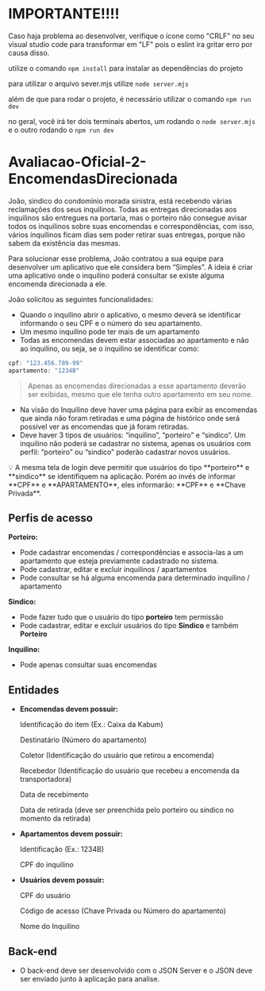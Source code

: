 # IMPORTANTE!!!!
Caso haja problema ao desenvolver, verifique o ícone como "CRLF" no seu visual studio code para transformar em "LF" pois o eslint ira gritar erro por causa disso.

utilize o comando `npm install` para instalar as dependências do projeto

para utilizar o arquivo sever.mjs utilize `node server.mjs`

além de que para rodar o projeto, é necessário utilizar o comando `npm run dev`

no geral, você irá ter dois terminais abertos, um rodando o `node server.mjs` e o outro rodando o `npm run dev`

# Avaliacao-Oficial-2-EncomendasDirecionada
João, sindico do condomínio morada sinistra, está recebendo várias reclamações dos seus inquilinos. Todas as entregas direcionadas aos inquilinos são entregues na portaria, mas o porteiro não consegue avisar todos os inquilinos sobre suas encomendas e correspondências, com isso, vários inquilinos ficam dias sem poder retirar suas entregas, porque não sabem da existência das mesmas.

Para solucionar esse problema, João contratou a sua equipe para desenvolver um aplicativo que ele considera bem “Simples”. A ideia é criar uma aplicativo onde o inquilino poderá consultar se existe alguma encomenda direcionada a ele.

João solicitou as seguintes funcionalidades:

- Quando o inquilino abrir o aplicativo, o mesmo deverá se identificar informando o seu CPF e o número do seu apartamento.
- Um mesmo inquilino pode ter mais de um apartamento
- Todas as encomendas devem estar associadas ao apartamento e não ao inquilino, ou seja, se o inquilino se identificar como:

```java
cpf: "123.456.789-99"
apartamento: "1234B"
```

> Apenas as encomendas direcionadas a esse apartamento deverão ser exibidas, mesmo que ele tenha outro apartamento em seu nome.
>
- Na visão do Inquilino deve haver uma página para exibir as encomendas que ainda não foram retiradas e uma página de histórico onde será possível ver as encomendas que já foram retiradas.
- Deve haver 3 tipos de usuários: “inquilino”, “porteiro” e “sindico”. Um inquilino não poderá se cadastrar no sistema, apenas os usuários com perfil: “porteiro” ou “sindico” poderão cadastrar novos usuários.

<aside>
💡 A mesma tela de login deve permitir que usuários do tipo **porteiro** e **sindico** se identifiquem na aplicação. Porém ao invés de informar **CPF** e **APARTAMENTO**, eles informarão: **CPF** e **Chave Privada**.

</aside>

## Perfis de acesso

**Porteiro:**

- Pode cadastrar encomendas / correspondências e associa-las a um apartamento que esteja previamente cadastrado no sistema.
- Pode cadastrar, editar e excluir inquilinos / apartamentos
- Pode consultar se há alguma encomenda para determinado inquilino / apartamento

**Sindico:**

- Pode fazer tudo que o usuário do tipo **porteiro** tem permissão
- Pode cadastrar, editar e excluir usuários do tipo **Sindico** e também **Porteiro**

**Inquilino:**

- Pode apenas consultar suas encomendas

## Entidades

- **Encomendas devem possuir:**

    Identificação do item (Ex.: Caixa da Kabum)

    Destinatário (Número do apartamento)

    Coletor (Identificação do usuário que retirou a encomenda)

    Recebedor (Identificação do usuário que recebeu a encomenda da transportadora)

    Data de recebimento

    Data de retirada (deve ser preenchida pelo porteiro ou sindico no momento da retirada)

- **Apartamentos devem possuir:**

    Identificação (Ex.: 1234B)

    CPF do inquilino

- **Usuários devem possuir:**

    CPF do usuário

    Código de acesso (Chave Privada ou Número do apartamento)

    Nome do Inquilino


## Back-end

- O back-end deve ser desenvolvido com o JSON Server e o JSON deve ser enviado junto à aplicação para analise.
